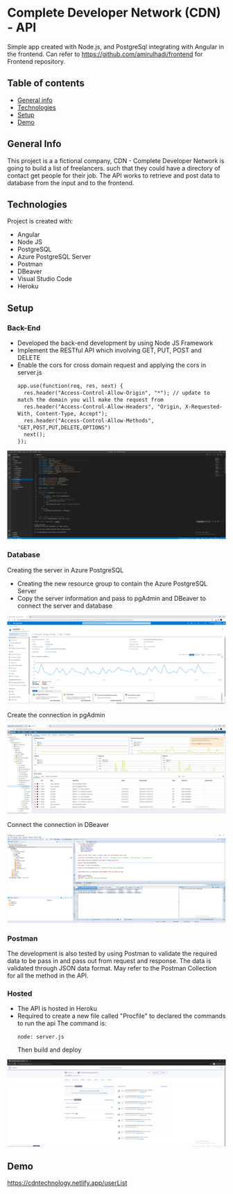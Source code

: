 # Complete Developer Network (CDN) - API
Simple app created with Node.js, and PostgreSql integrating with Angular in the frontend.
Can refer to https://github.com/amirulhadi/frontend for Frontend repository.

## Table of contents
* [General info](#general-info)
* [Technologies](#technologies)
* [Setup](#setup)
* [Demo](#demo)

## General Info
This project is a a fictional company, CDN - Complete Developer Network is going to build a list of freelancers.
such that they could have a directory of contact get people for their job. The API works to retrieve and post data to database from the input and to the frontend.


## Technologies
Project is created with:
* Angular 
* Node JS
* PostgreSQL
* Azure PostgreSQL Server
* Postman
* DBeaver
* Visual Studio Code
* Heroku

## Setup
### Back-End
- Developed the back-end development by using Node JS Framework
- Implement the RESTful API which involving GET, PUT, POST and DELETE
- Enable the cors for cross domain request and applying the cors in server.js
  ```
  app.use(function(req, res, next) {
    res.header("Access-Control-Allow-Origin", "*"); // update to match the domain you will make the request from
    res.header("Access-Control-Allow-Headers", "Origin, X-Requested-With, Content-Type, Accept");
    res.header("Access-Control-Allow-Methods", "GET,POST,PUT,DELETE,OPTIONS")
    next();
  });
  ```

![](images/apicode.PNG)

### Database
Creating the server in Azure PostgreSQL
- Creating the new resource group to contain the Azure PostgreSQL Server 
- Copy the server information and pass to pgAdmin and DBeaver to connect the server and database

![](images/azure.PNG)

Create the connection in pgAdmin 

![](images/pgadmin4.PNG)

Connect the connection in DBeaver

![](images/dbeaverss.PNG)

### Postman
The development is also tested by using Postman to validate the required data to be pass in and pass out from request and response. The data is validated through
JSON data format.
May refer to the Postman Collection for all the method in the API.

### Hosted
- The API is hosted in Heroku 
- Required to create a new file called "Procfile" to declared the commands to run the api
  The command is:
  ```
  node: server.js
  ```
  Then build and deploy
  
![](images/heroku.PNG)


## Demo
https://cdntechnology.netlify.app/userList

